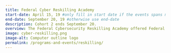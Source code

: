```yaml
---
title: Federal Cyber Reskilling Academy
start-date: April 15, 19 #only fill in start date if the events spans multiple days
end-date: September 20, 19 #otherwise use end-date
description: Cohort 2 ends September 20.
overview: The Federal Cybersecurity Reskilling Academy offered Federal employees the opportunity for hands-on training in cybersecurity. Applications are closed. Cohort 2 ends September 20.
image: cyber-reskilling.png
image-alt: Computer outline logo
permalink: /programs-and-events/reskilling/
---
```

